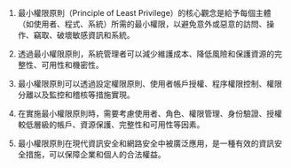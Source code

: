 1. 最小權限原則（Principle of Least Privilege）的核心觀念是給予每個主體（如使用者、程式、系統）所需的最小權限，以避免意外或惡意的訪問、操作、竊取、破壞敏感資訊和系統。

2. 透過最小權限原則，系統管理者可以減少維護成本、降低風險和保護資源的完整性、可用性和機密性。

3. 最小權限原則可以透過設定權限原則、使用者帳戶授權、程序權限控制、權限分離以及監控和稽核等措施實現。

4. 在實施最小權限原則時，需要考慮使用者、角色、權限管理、身份驗證、授權較低層級的帳戶、資源保護、完整性和可用性等因素。

5. 最小權限原則在現代資訊安全和網路安全中被廣泛應用，是一種有效的資訊安全措施，可以保障企業和個人的合法權益。